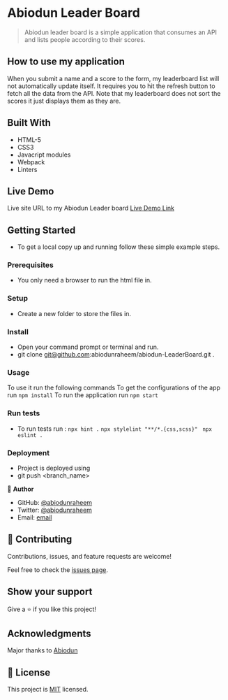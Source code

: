 # Abiodun Leader Board

> Abiodun leader board is a simple application that consumes an API and lists people according to their scores.

## How to use my application

When you submit a name and a score to the form, my leaderboard list will not automatically update itself. It requires you to hit the refresh button to fetch all the data from the API. Note that my leaderboard does not sort the scores it just displays them as they are.

## Built With

- HTML-5
- CSS3
- Javacript modules
- Webpack
- Linters

## Live Demo

Live site URL to my Abiodun Leader board
[Live Demo Link](https://abiodunraheem.github.io/Abiodun-LeaderBoard/)

## Getting Started

- To get a local copy up and running follow these simple example steps.

### Prerequisites

- You only need a browser to run the html file in.

### Setup

- Create a new folder to store the files in.

### Install

- Open your command prompt or terminal and run.
- git clone git@github.com:abiodunraheem/abiodun-LeaderBoard.git .

### Usage

To use it run the following commands
To get the configurations of the app run `npm install`
To run the application run `npm start`

### Run tests

- To run tests run :
  `npx hint .`
  `npx stylelint "**/*.{css,scss}"`
  ` npx eslint .`

### Deployment

- Project is deployed using
- git push <branch_name>

👤 **Author**

- GitHub: [@abiodunraheem](https://github.com/abiodunraheem)
- Twitter: [@abiodunraheem](https://twitter.com/Raheemabiodun23)
- Email: [email](raheemabiodun23@gmail.com)

## 🤝 Contributing

Contributions, issues, and feature requests are welcome!

Feel free to check the [issues page](https://github.com/abiodunraheem/Abiodun-LeaderBoard/issues).

## Show your support

Give a ⭐️ if you like this project!

## Acknowledgments

Major thanks to [Abiodun]()

## 📝 License

This project is [MIT](./MIT.md) licensed.
